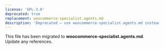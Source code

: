 ```yaml
---
license: 'GPL-3.0'
deprecated: true
replacement: woocommerce-specialist.agents.md
description: 'Deprecated – use woocommerce-specialist.agents.md instead.'
---
```


This file has been migrated to **woocommerce-specialist.agents.md**. Update any references.
